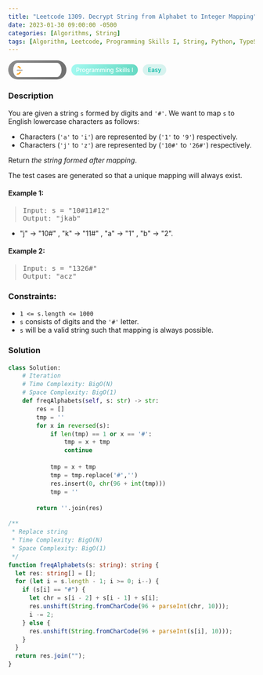 ```yaml
---
title: "Leetcode 1309. Decrypt String from Alphabet to Integer Mapping"
date: 2023-01-30 09:00:00 -0500
categories: [Algorithms, String]
tags: [Algorithm, Leetcode, Programming Skills I, String, Python, TypeScript]
---
```


<style type='text/css'>
blockquote {
  margin-left: 14px;
}
img {
  left: 0 !important;
  transform: none !important;
  -webkit-transform: none !important;
}
[class*="summary"] {
  display: none;
}
[class*="header"] {
  display: flex;
  flex-direction: row;
  align-items: center;
  gap: 10px;
}
[class*="leet_logo"] {
  height: 29px;
  padding: 5px 10px;
  border-radius: 21px;
  background-color: #f7f7f7;
  background: linear-gradient(90deg, rgba(80,80,80,0.65) 0%, rgba(36,36,36,0.65) 100%);
}
[class*="leet_badge"] {
  color: #FFFFFF;
  font-size: 12px;
  font-weight: 500;
  padding: 4px 10px;
  border-radius: 21px;
  background: linear-gradient(90deg, rgba(115,247,234,0.65) 0%, rgba(20,198,163,0.65) 100%);
}
[class*="easy"] {
  color: #00B8A3;
  font-size: 12px;
  font-weight: 500;
  padding: 4px 10px;
  border-radius: 21px;
  background-color: rgba(0, 184, 163, 0.15);
}
[class*="medium"] {
  color: #FFC01E;
  font-size: 12px;
  font-weight: 500;
  padding: 4px 10px;
  border-radius: 21px;
  background-color: #FFC01E26;
}
@media only screen and (max-width: 768px) {
  blockquote {
    margin-left: 10px;
  }
  [class*="highlighter-rouge"] {
    margin: 0 5px;
  }
}
</style>

<div class=summary>
  You are given a string s formed by digits and '#'. We want to map s to English lowercase characters as follows:
  
  - Characters ('a' to 'i') are represented by ('1' to '9') respectively.
  - Characters ('j' to 'z') are represented by ('10#' to '26#') respectively.
  
  Return the string formed after mapping.
  
  The test cases are generated so that a unique mapping will always exist.
</div>

<div id=header class=header>
  <img class=leet_logo src="/assets/img/leetcode_logo.png" alt="Leetcode" />
  <span class=leet_badge>Programming Skills I</span>
  <span class=easy>Easy</span>
</div>

### Description

You are given a string `s` formed by digits and `'#'`. We want to map `s` to English lowercase characters as follows:

- Characters (`'a'` to `'i'`) are represented by (`'1'` to `'9'`) respectively.
- Characters (`'j'` to `'z'`) are represented by (`'10#'` to `'26#'`) respectively.

Return _the string formed after mapping_.

The test cases are generated so that a unique mapping will always exist.

#### Example 1:

> <pre>
> Input: s = "10#11#12"
> Output: "jkab"
> </pre>

- "j" -> "10#" , "k" -> "11#" , "a" -> "1" , "b" -> "2".

#### Example 2:

> <pre>
> Input: s = "1326#"
> Output: "acz"
> </pre>

### Constraints:

- `1 <= s.length <= 1000`
- `s` consists of digits and the `'#'` letter.
- `s` will be a valid string such that mapping is always possible.

### Solution

```py
class Solution:
    # Iteration
    # Time Complexity: BigO(N)
    # Space Complexity: BigO(1)
    def freqAlphabets(self, s: str) -> str:
        res = []
        tmp = ''
        for x in reversed(s):
            if len(tmp) == 1 or x == '#':
                tmp = x + tmp
                continue

            tmp = x + tmp
            tmp = tmp.replace('#','')
            res.insert(0, chr(96 + int(tmp)))
            tmp = ''

        return ''.join(res)
```

```ts
/**
 * Replace string
 * Time Complexity: BigO(N)
 * Space Complexity: BigO(1)
 */
function freqAlphabets(s: string): string {
  let res: string[] = [];
  for (let i = s.length - 1; i >= 0; i--) {
    if (s[i] == "#") {
      let chr = s[i - 2] + s[i - 1] + s[i];
      res.unshift(String.fromCharCode(96 + parseInt(chr, 10)));
      i -= 2;
    } else {
      res.unshift(String.fromCharCode(96 + parseInt(s[i], 10)));
    }
  }
  return res.join("");
}
```

<script>
  const anchor = document.getElementById("header").querySelector("a");
  anchor.classList.remove("popup");
  anchor.style.cursor = "pointer";
  anchor.setAttribute("target", "_black");
  anchor.setAttribute("href", "https://leetcode.com/problems/decrypt-string-from-alphabet-to-integer-mapping");
</script>
